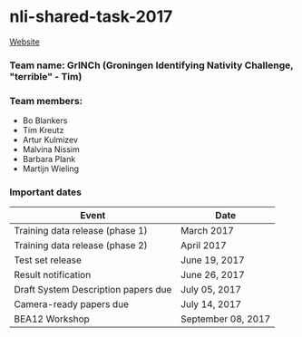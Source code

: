 # nli-shared-task-2017
[Website](https://sites.google.com/site/nlisharedtask/home)
### Team name: GrINCh (Groningen Identifying Nativity Challenge, "terrible" - Tim)
### Team members: 
* Bo Blankers
* Tim Kreutz
* Artur Kulmizev
* Malvina Nissim
* Barbara Plank
* Martijn Wieling

### Important dates
| Event                               | Date               |
| ----------------------------------- | ------------------ |
| Training data release (phase 1)     | March 2017         |
| Training data release (phase 2)     | April 2017         |
| Test set release                    | June 19, 2017      |
| Result notification                 | June 26, 2017      |
| Draft System Description papers due | July 05, 2017      |
| Camera-ready papers due	            | July 14, 2017      |
| BEA12 Workshop                      | September 08, 2017 |
